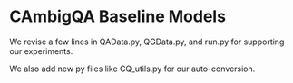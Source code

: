 # CAmbigQA Baseline Models
We revise a few lines in QAData.py, QGData.py, and run.py for supporting our experiments.

We also add new py files like CQ_utils.py for our auto-conversion.
